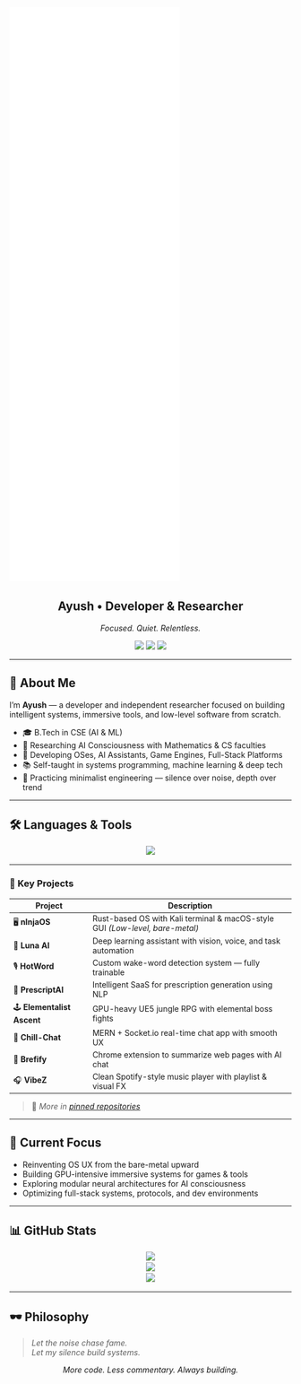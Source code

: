 ![Metrics](./github-metrics.svg)

<h2 align="center">Ayush • Developer & Researcher</h2>
<p align="center"><i>Focused. Quiet. Relentless.</i></p>

<p align="center">
  <img src="https://img.shields.io/badge/Rust-OS%20Developer-%23f74c00?style=flat&logo=rust&logoColor=white" />
  <img src="https://img.shields.io/badge/AI-Consciousness%20Researcher-%2300d8d6?style=flat&logo=openai&logoColor=white" />
  <img src="https://img.shields.io/badge/GameDev-UE5%20%7C%20RPGs-%238247E3?style=flat&logo=unrealengine&logoColor=white" />
</p>

---

## 🧭 About Me

I’m **Ayush** — a developer and independent researcher focused on building intelligent systems, immersive tools, and low-level software from scratch.

- 🎓 B.Tech in CSE (AI & ML)
- 🧠 Researching AI Consciousness with Mathematics & CS faculties
- 🧰 Developing OSes, AI Assistants, Game Engines, Full-Stack Platforms
- 📚 Self-taught in systems programming, machine learning & deep tech
- 🧘 Practicing minimalist engineering — silence over noise, depth over trend

---

## 🛠️ Languages & Tools

<p align="center">
  <img src="https://skillicons.dev/icons?i=rust,python,c,cpp,js,ts,react,nextjs,nodejs,mongodb,tailwind,docker,linux,git,unreal,postgres,tensorflow,pytorch,html,css,kotlin,vscode,npm,vite,photoshop,github,discord,instagram,arch,ubuntu" />
</p>

---

### 📂 Key Projects

| Project | Description |
|--------|-------------|
| 🖥️ **nInjaOS** | Rust-based OS with Kali terminal & macOS-style GUI *(Low-level, bare-metal)* |
| 🧠 **Luna AI** | Deep learning assistant with vision, voice, and task automation |
| 🎙️ **HotWord** | Custom wake-word detection system — fully trainable |
| 💊 **PrescriptAI** | Intelligent SaaS for prescription generation using NLP |
| 🕹️ **Elementalist Ascent** | GPU-heavy UE5 jungle RPG with elemental boss fights |
| 💬 **Chill-Chat** | MERN + Socket.io real-time chat app with smooth UX |
| 📄 **Brefify** | Chrome extension to summarize web pages with AI chat |
| 🎧 **VibeZ** | Clean Spotify-style music player with playlist & visual FX |

> 🔗 *More in [pinned repositories](https://github.com/AaYuSh11233?tab=repositories)*

---

## 🧠 Current Focus

- Reinventing OS UX from the bare-metal upward  
- Building GPU-intensive immersive systems for games & tools  
- Exploring modular neural architectures for AI consciousness  
- Optimizing full-stack systems, protocols, and dev environments

---

## 📊 GitHub Stats

<p align="center">
  <img src="https://streak-stats.demolab.com?user=AaYuSh11233&theme=github-dark&hide_border=true" />
  <br />
  <img src="https://github-readme-stats.vercel.app/api?username=AaYuSh11233&show_icons=true&theme=github_dark&hide_border=true" />
  <br />
  <img src="https://github-readme-stats.vercel.app/api/top-langs/?username=AaYuSh11233&layout=compact&theme=github_dark&hide_border=true" />
</p>

---

## 🕶️ Philosophy

> *Let the noise chase fame.  
Let my silence build systems.*

<p align="center">
  <i>More code. Less commentary. Always building.</i>
</p>
